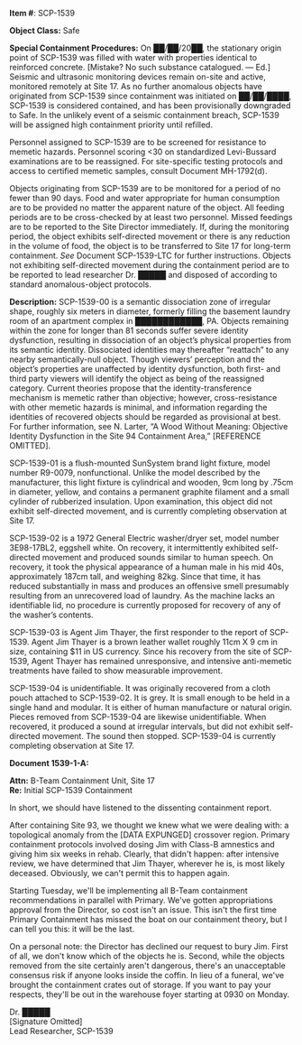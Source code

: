 **Item #**: SCP-1539

**Object Class:** Safe

**Special Containment Procedures:** On ██/██/20██, the stationary origin point of SCP-1539 was filled with water with properties identical to reinforced concrete. \[Mistake? No such substance catalogued. — Ed.\] Seismic and ultrasonic monitoring devices remain on-site and active, monitored remotely at Site 17. As no further anomalous objects have originated from SCP-1539 since containment was initiated on ██/██/████, SCP-1539 is considered contained, and has been provisionally downgraded to Safe. In the unlikely event of a seismic containment breach, SCP-1539 will be assigned high containment priority until refilled.

Personnel assigned to SCP-1539 are to be screened for resistance to memetic hazards. Personnel scoring <30 on standardized Levi-Bussard examinations are to be reassigned. For site-specific testing protocols and access to certified memetic samples, consult Document MH-1792(d).

Objects originating from SCP-1539 are to be monitored for a period of no fewer than 90 days. Food and water appropriate for human consumption are to be provided no matter the apparent nature of the object. All feeding periods are to be cross-checked by at least two personnel. Missed feedings are to be reported to the Site Director immediately. If, during the monitoring period, the object exhibits self-directed movement or there is any reduction in the volume of food, the object is to be transferred to Site 17 for long-term containment. _See_ Document SCP-1539-LTC for further instructions. Objects not exhibiting self-directed movement during the containment period are to be reported to lead researcher Dr. █████ and disposed of according to standard anomalous-object protocols.

**Description:** SCP-1539-00 is a semantic dissociation zone of irregular shape, roughly six meters in diameter, formerly filling the basement laundry room of an apartment complex in ████████████, PA. Objects remaining within the zone for longer than 81 seconds suffer severe identity dysfunction, resulting in dissociation of an object’s physical properties from its semantic identity. Dissociated identities may thereafter “reattach” to any nearby semantically-null object. Though viewers’ perception and the object’s properties are unaffected by identity dysfunction, both first- and third party viewers will identify the object as being of the reassigned category. Current theories propose that the identity-transference mechanism is memetic rather than objective; however, cross-resistance with other memetic hazards is minimal, and information regarding the identities of recovered objects should be regarded as provisional at best. For further information, see N. Larter, “A Wood Without Meaning: Objective Identity Dysfunction in the Site 94 Containment Area,” \[REFERENCE OMITTED\].

SCP-1539-01 is a flush-mounted SunSystem brand light fixture, model number R9-0079, nonfunctional. Unlike the model described by the manufacturer, this light fixture is cylindrical and wooden, 9cm long by .75cm in diameter, yellow, and contains a permanent graphite filament and a small cylinder of rubberized insulation. Upon examination, this object did not exhibit self-directed movement, and is currently completing observation at Site 17.

SCP-1539-02 is a 1972 General Electric washer/dryer set, model number 3E98-17BL2, eggshell white. On recovery, it intermittently exhibited self-directed movement and produced sounds similar to human speech. On recovery, it took the physical appearance of a human male in his mid 40s, approximately 187cm tall, and weighing 82kg. Since that time, it has reduced substantially in mass and produces an offensive smell presumably resulting from an unrecovered load of laundry. As the machine lacks an identifiable lid, no procedure is currently proposed for recovery of any of the washer’s contents.

SCP-1539-03 is Agent Jim Thayer, the first responder to the report of SCP-1539. Agent Jim Thayer is a brown leather wallet roughly 11cm X 9 cm in size, containing $11 in US currency. Since his recovery from the site of SCP-1539, Agent Thayer has remained unresponsive, and intensive anti-memetic treatments have failed to show measurable improvement.

SCP-1539-04 is unidentifiable. It was originally recovered from a cloth pouch attached to SCP-1539-02. It is grey. It is small enough to be held in a single hand and modular. It is either of human manufacture or natural origin. Pieces removed from SCP-1539-04 are likewise unidentifiable. When recovered, it produced a sound at irregular intervals, but did not exhibit self-directed movement. The sound then stopped. SCP-1539-04 is currently completing observation at Site 17.

**Document 1539-1-A:**

**Attn:** B-Team Containment Unit, Site 17  
**Re:** Initial SCP-1539 Containment

In short, we should have listened to the dissenting containment report.

After containing Site 93, we thought we knew what we were dealing with: a topological anomaly from the \[DATA EXPUNGED\] crossover region. Primary containment protocols involved dosing Jim with Class-B amnestics and giving him six weeks in rehab. Clearly, that didn't happen: after intensive review, we have determined that Jim Thayer, wherever he is, is most likely deceased. Obviously, we can't permit this to happen again.

Starting Tuesday, we'll be implementing all B-Team containment recommendations in parallel with Primary. We've gotten appropriations approval from the Director, so cost isn't an issue. This isn't the first time Primary Containment has missed the boat on our containment theory, but I can tell you this: it will be the last.

On a personal note: the Director has declined our request to bury Jim. First of all, we don't know which of the objects he is. Second, while the objects removed from the site certainly aren't dangerous, there's an unacceptable consensus risk if anyone looks inside the coffin. In lieu of a funeral, we've brought the containment crates out of storage. If you want to pay your respects, they'll be out in the warehouse foyer starting at 0930 on Monday.

Dr. █████  
\[Signature Omitted\]  
Lead Researcher, SCP-1539